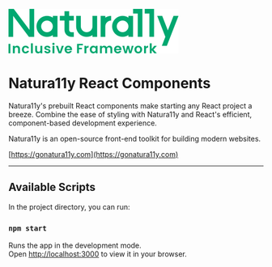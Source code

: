 ![Naturally Inclusive Framework Logo](./naturally-logo.svg)

# Natura11y React Components

Natura11y's prebuilt React components make starting any React project a breeze. Combine the ease of styling with Natura11y and React's efficient, component-based development experience.

Natura11y is an open-source front-end toolkit for building modern websites. 

[https://gonatura11y.com](https://gonatura11y.com)

---

## Available Scripts

In the project directory, you can run:

### `npm start`

Runs the app in the development mode.\
Open [http://localhost:3000](http://localhost:3000) to view it in your browser.